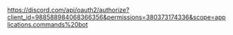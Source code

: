 https://discord.com/api/oauth2/authorize?client_id=988588984068366356&permissions=380373174336&scope=applications.commands%20bot
